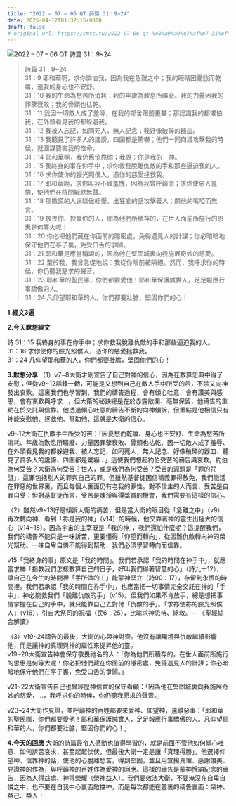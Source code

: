 ```yaml
---
title: "2022 – 07 – 06 QT 詩篇 31：9~24"
date: 2025-04-12T01:37:15+0800
draft: false
# original_url: https://cmtc.tw/2022-07-06-qt-%e8%a9%a9%e7%af%87-31%ef%bc%9a924
---
```


![2022 – 07 – 06 QT 詩篇 31：9\~24](/images/qt.jpg  "2022 – 07 – 06 QT 詩篇 31：9\~24")

> 詩篇 31：9\~24  
> 31：9 耶和華啊，求你憐恤我，因為我在急難之中；我的眼睛因憂愁而乾癟，連我的身心也不安舒。  
> 31：10 我的生命為愁苦所消耗；我的年歲為歎息所曠廢。我的力量因我的罪孽衰敗；我的骨頭也枯乾。  
> 31：11 我因一切敵人成了羞辱，在我的鄰舍跟前更甚；那認識我的都懼怕我，在外頭看見我的都躲避我。  
> 31：12 我被人忘記，如同死人，無人記念；我好像破碎的器皿。  
> 31：13 我聽見了許多人的讒謗，四圍都是驚嚇；他們一同商議攻擊我的時候，就圖謀要害我的性命。  
> 31：14 耶和華啊，我仍舊倚靠你；我說：你是我的　神。  
> 31：15 我終身的事在你手中；求你救我脫離仇敵的手和那些逼迫我的人。  
> 31：16 求你使你的臉光照僕人，憑你的慈愛拯救我。  
> 31：17 耶和華啊，求你叫我不致羞愧，因為我曾呼籲你；求你使惡人羞愧，使他們在陰間緘默無聲。  
> 31：18 那撒謊的人逞驕傲輕慢，出狂妄的話攻擊義人；願他的嘴啞而無言。  
> 31：19 敬畏你、投靠你的人，你為他們所積存的，在世人面前所施行的恩惠是何等大呢！  
> 31：20 你必把他們藏在你面前的隱密處，免得遇見人的計謀；你必暗暗地保守他們在亭子裏，免受口舌的爭鬧。  
> 31：21 耶和華是應當稱頌的，因為他在堅固城裏向我施展奇妙的慈愛。  
> 31：22 至於我，我曾急促地說：我從你眼前被隔絕。然而，我呼求你的時候，你仍聽我懇求的聲音。  
> 31：23 耶和華的聖民哪，你們都要愛他！耶和華保護誠實人，足足報應行事驕傲的人。  
> 31：24 凡仰望耶和華的人，你們都要壯膽，堅固你們的心！

**1.經文3遍**

**2.今天默想經文**
  
詩 31：15 我終身的事在你手中；求你救我脫離仇敵的手和那些逼迫我的人。  
31：16 求你使你的臉光照僕人，憑你的慈愛拯救我。  
31：24 凡仰望耶和華的人，你們都要壯膽，堅固你們的心！

**3.默想分享**
（1）v7\~8大衛才剛宣告了自己對神的信心，因為在數算恩典中得了安慰；但從v9\~12話鋒一轉，可能是又想到自己在敵人手中所受的苦，不禁又向神發出哀歎。這裏我們也學習到，我們的禱告過程，會有傾心吐意、會有讚美與感恩，會有哀歏與呼求…，但大衛的秘訣總是在於赤露敞開、毫無保留，他禱告的重點在於交託與信靠。他透過傾心吐意的禱告不斷的向神傾訴，但重點是他相信只有神能安慰他、拯救他、幫助他，這就是大衛的信心。

v9\~12大衛在仇敵手中所受的苦：「因憂愁而乾癟、身心也不安舒、生命為愁苦所消耗、年歲為歎息所曠廢、力量因罪孽衰敗、骨頭也枯乾、因一切敵人成了羞辱、在外頭看見我的都躲避我、被人忘記，如同死人，無人記念、好像破碎的器皿、聽見了許多人的讒謗、四圍都是驚嚇…」這使我們想起約伯受苦的禱告與哀歎。約伯為何受苦？大衛為何受苦？世人，或是我們為何受苦？受苦的源頭是「罪的咒詛」，這罪包括別人的罪與自己的罪。但雖然基督徒因信稱義罪得赦免，我們能活在罪惡的世界裏，而且每個人裏面仍有老我的罪性。對不信主的人而言，受苦是自罪自受；但對基督徒而言，受苦是煉淨與得獎賞的機會，我們需要有這樣的信心。

（2）雖然v9\~13好是傾訴大衛的痛苦，但是當大衛的眼目從「急難之中」（v9）再次轉向神、看到「祢是我的神」（v14）的時候，他又靠著神的靈生出極大的信心（v14\~18）。因為宇宙的主宰既是「我的神」，我們還怕什麼呢？這提醒我們，我們的禱告不能只是一味訴苦，更要懂得「仰望而轉向」，從困難仇敵轉向神的榮光幫助。一味自卑自憐不能得到幫助，我們必須學習轉向而信靠。

v15「我終身的事」原文是「我的時間」。我們若承認「我的時間在神手中」，就應當求神「指教我們怎樣數算自己的日子，好叫我們得著智慧的心」（詩九十12），讓自己在今生的時間裡「手所做的工」能蒙神堅立（詩90：17），存留到永恆的時間裡。我們若承認「我的時間在祢手中」，也應當把一切事情完全交託在神的「手中」，神必能救我們「脫離仇敵的手」（v15）。但我們如果不肯放手，總是想把事情掌握在自己的手中，就只能靠自己去對付「仇敵的手」。「求祢使祢的臉光照僕人」（v16），引自大祭司的祝福（民6：25），比喻求神恩待、拯救。— 《聖經綜合解讀》

（3）v19\~24禱告的最後，大衛的心與神對齊。他沒有讓環境與仇敵繼續影響他，而是讓神的真理與神的屬性來提昇他的靈。  
v19\~20大衛宣告神會保守敬畏祂名的人：「你為他們所積存的，在世人面前所施行的恩惠是何等大呢！你必把他們藏在你面前的隱密處，免得遇見人的計謀；你必暗暗地保守他們在亭子裏，免受口舌的爭鬧。」

v21\~22大衛宣告自己也曾經歷神信實的保守看顧：「因為他在堅固城裏向我施展奇妙的慈愛，…，我呼求你的時候，你仍聽我懇求的聲音。」

v23\~24大衛作見證，並呼籲神的百姓都要來愛神、仰望神，遠離惡事：「耶和華的聖民哪，你們都要愛他！耶和華保護誠實人，足足報應行事驕傲的人。凡仰望耶和華的人，你們都要壯膽，堅固你們的心！」

**4.今天的回應**
大衛的詩篇最令人感動也值得學習的，就是前面不管他如何傾心吐意、如何訴苦哀求，甚至起起伏伏，但最後大衛一定是讓「真理得勝」，他選擇仰望神、信靠神的話，使他的心脫離愁苦，得到堅固，並且用宣揚真理、感謝讚美、見證神的作為，與呼籲神的百姓作為愛神的回應。這樣的禱告是蒙神悅納紀念的禱告，因為人得益處、神得榮耀（榮神益人）。我們要效法大衛，不要淹沒在自卑自憐之中，也不要在自我中心裏面敵擋神，而是每次都能在靈裏的禱告裏面：榮神、益己、益人！
